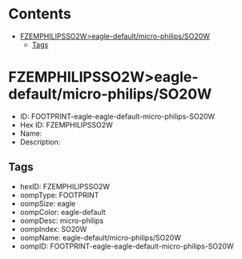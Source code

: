 



Contents
========

* [FZEMPHILIPSSO2W>eagle-default/micro-philips/SO20W](#fzemphilipsso2weagle-defaultmicro-philipsso20w)
	* [Tags](#tags)

# FZEMPHILIPSSO2W>eagle-default/micro-philips/SO20W

- ID: FOOTPRINT-eagle-eagle-default-micro-philips-SO20W
- Hex ID: FZEMPHILIPSSO2W
- Name: 
- Description: 

## Tags

- hexID: FZEMPHILIPSSO2W
- oompType: FOOTPRINT
- oompSize: eagle
- oompColor: eagle-default
- oompDesc: micro-philips
- oompIndex: SO20W
- oompName: eagle-default/micro-philips/SO20W
- oompID: FOOTPRINT-eagle-eagle-default-micro-philips-SO20W
